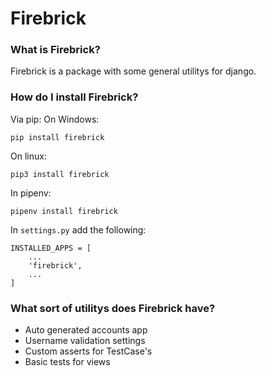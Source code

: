 # Firebrick
 
### What is Firebrick?
Firebrick is a package with some general utilitys for django.


### How do I install Firebrick?
Via pip:
On Windows:
```
pip install firebrick
```
On linux:
```
pip3 install firebrick
```
In pipenv:
```
pipenv install firebrick
```

In `settings.py` add the following:

```
INSTALLED_APPS = [
    ...
    'firebrick',
    ...
]
```


### What sort of utilitys does Firebrick have?
- Auto generated accounts app
- Username validation settings
- Custom asserts for TestCase's
- Basic tests for views